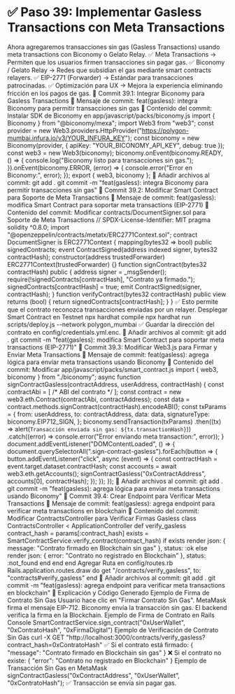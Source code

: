 # ✅ Paso 39: Implementar Gasless Transactions con Meta Transactions

Ahora agregaremos transacciones sin gas (Gasless Transactions) usando meta transactions con Biconomy o Gelato Relay.
✅ Meta Transactions → Permiten que los usuarios firmen transacciones sin pagar gas.
✅ Biconomy / Gelato Relay → Redes que subsidian el gas mediante smart contracts relayers.
✅ EIP-2771 (Forwarder) → Estándar para transacciones patrocinadas.
✅ Optimización para UX → Mejora la experiencia eliminando fricción en los pagos de gas.
📌 Commit 39.1: Integrar Biconomy para Gasless Transactions
🔹 Mensaje de commit:
feat(gasless): integra Biconomy para permitir transacciones sin gas
🔹 Contenido del commit:
Instalar SDK de Biconomy en app/javascript/packs/biconomy.js
import { Biconomy } from "@biconomy/mexa";
import Web3 from "web3";
const provider = new Web3.providers.HttpProvider("https://polygon-mumbai.infura.io/v3/YOUR_INFURA_KEY");
const biconomy = new Biconomy(provider, { apiKey: "YOUR_BICONOMY_API_KEY", debug: true });
const web3 = new Web3(biconomy);
biconomy.onEvent(biconomy.READY, () => {
  console.log("Biconomy listo para transacciones sin gas.");
}).onEvent(biconomy.ERROR, (error) => {
  console.error("Error en Biconomy:", error);
});
export { web3, biconomy };
🔹 Añadir archivos al commit:
git add .
git commit -m "feat(gasless): integra Biconomy para permitir transacciones sin gas"
📌 Commit 39.2: Modificar Smart Contract para Soporte de Meta Transactions
🔹 Mensaje de commit:
feat(gasless): modifica Smart Contract para soportar meta transactions (EIP-2771)
🔹 Contenido del commit:
Modificar contracts/DocumentSigner.sol para Soporte de Meta Transactions
// SPDX-License-Identifier: MIT
pragma solidity ^0.8.0;
import "@openzeppelin/contracts/metatx/ERC2771Context.sol";
contract DocumentSigner is ERC2771Context {
    mapping(bytes32 => bool) public signedContracts;
    event ContractSigned(address indexed signer, bytes32 contractHash);
    constructor(address trustedForwarder) ERC2771Context(trustedForwarder) {}
    function signContract(bytes32 contractHash) public {
        address signer = _msgSender();
        require(!signedContracts[contractHash], "Contrato ya firmado.");
        signedContracts[contractHash] = true;
        emit ContractSigned(signer, contractHash);
    }
    function verifyContract(bytes32 contractHash) public view returns (bool) {
        return signedContracts[contractHash];
    }
}
✅ Esto permite que el contrato reconozca transacciones enviadas por un relayer.
Desplegar Smart Contract en Testnet
npx hardhat compile
npx hardhat run scripts/deploy.js --network polygon_mumbai
✅ Guardar la dirección del contrato en config/credentials.yml.enc.
🔹 Añadir archivos al commit:
git add .
git commit -m "feat(gasless): modifica Smart Contract para soportar meta transactions (EIP-2771)"
📌 Commit 39.3: Modificar Web3.js para Firmar y Enviar Meta Transactions
🔹 Mensaje de commit:
feat(gasless): agrega lógica para enviar meta transactions usando Biconomy
🔹 Contenido del commit:
Modificar app/javascript/packs/smart_contract.js
import { web3, biconomy } from "./biconomy";
async function signContractGasless(contractAddress, userAddress, contractHash) {
  const contractAbi = [ /* ABI del contrato */ ];
  const contract = new web3.eth.Contract(contractAbi, contractAddress);
  const data = contract.methods.signContract(contractHash).encodeABI();
  const txParams = {
    from: userAddress,
    to: contractAddress,
    data: data,
    signatureType: biconomy.EIP712_SIGN,
  };
  biconomy.sendTransaction(txParams)
    .then((tx) => alert(`Transacción enviada sin gas: ${tx.transactionHash}`))
    .catch((error) => console.error("Error enviando meta transaction:", error));
}
document.addEventListener("DOMContentLoaded", () => {
  document.querySelectorAll(".sign-contract-gasless").forEach(button => {
    button.addEventListener("click", async (event) => {
      const contractHash = event.target.dataset.contractHash;
      const accounts = await web3.eth.getAccounts();
      signContractGasless("0xContractAddress", accounts[0], contractHash);
    });
  });
});
🔹 Añadir archivos al commit:
git add .
git commit -m "feat(gasless): agrega lógica para enviar meta transactions usando Biconomy"
📌 Commit 39.4: Crear Endpoint para Verificar Meta Transactions
🔹 Mensaje de commit:
feat(gasless): agrega endpoint para verificar meta transactions en blockchain
🔹 Contenido del commit:
Modificar ContractsController para Verificar Firmas Gasless
class ContractsController < ApplicationController
  def verify_gasless
    contract_hash = params[:contract_hash]
    exists = SmartContractService.verify_contract(contract_hash)
    if exists
      render json: { message: "Contrato firmado en Blockchain sin gas" }, status: :ok
    else
      render json: { error: "Contrato no registrado en Blockchain" }, status: :not_found
    end
  end
end
Agregar Ruta en config/routes.rb
Rails.application.routes.draw do
  get "/contracts/verify_gasless", to: "contracts#verify_gasless"
end
🔹 Añadir archivos al commit:
git add .
git commit -m "feat(gasless): agrega endpoint para verificar meta transactions en blockchain"
📝 Explicación y Código Generado
Ejemplo de Firma de Contrato Sin Gas
    Usuario hace clic en "Firmar Contrato Sin Gas".
    MetaMask firma el mensaje EIP-712.
    Biconomy envía la transacción sin gas.
    El backend verifica la firma en la Blockchain.
Ejemplo de Firma de Contrato en Rails Console
SmartContractService.sign_contract("0xUserWallet", "0xContratoHash", "0xFirmaDigital")
Ejemplo de Verificación de Contrato Sin Gas
curl -X GET "http://localhost:3000/contracts/verify_gasless?contract_hash=0xContratoHash"
✅ Si el contrato está firmado:
{ "message": "Contrato firmado en Blockchain sin gas" }
❌ Si el contrato no existe:
{ "error": "Contrato no registrado en Blockchain" }
Ejemplo de Transacción Sin Gas en MetaMask
signContractGasless("0xContractAddress", "0xUserWallet", "0xContratoHash");
✅ Transacción se envía sin pagar gas.
